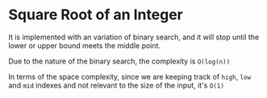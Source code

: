 # Square Root of an Integer

It is implemented with an variation of binary search, and it will stop until the lower or upper bound meets the middle point.

Due to the nature of the binary search, the complexity is `O(log(n))`

In terms of the space complexity, since we are keeping track of `high`, `low` and `mid` indexes and not relevant to the size of the input, it's `O(1)`

